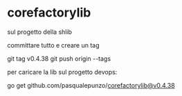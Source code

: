 # corefactorylib

sul progetto della shlib 

committare tutto e creare un tag

git tag v0.4.38
git push origin --tags


 

 

per caricare la lib sul progetto devops:

go get github.com/pasqualepunzo/corefactorylib@v0.4.38

